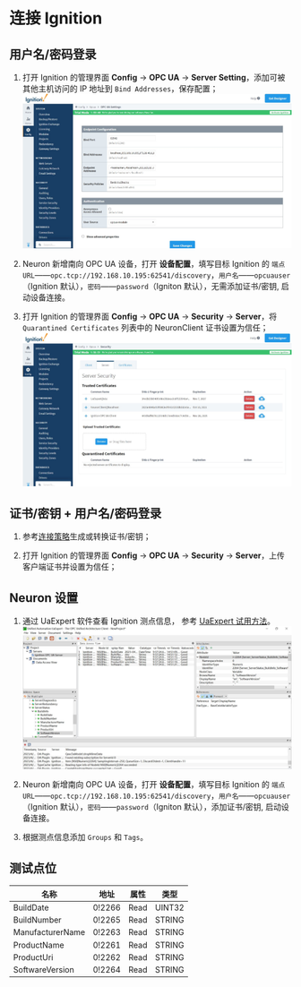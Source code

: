 # 连接 Ignition 

## 用户名/密码登录

1. 打开 Ignition 的管理界面 **Config** -> **OPC UA** -> **Server Setting**，添加可被其他主机访问的 IP 地址到 `Bind Addresses`，保存配置；
![ignition-1](./assets/ignition-1.jpg)

2. Neuron 新增南向 OPC UA 设备，打开 **设备配置**，填写目标 Ignition 的 `端点 URL`——`opc.tcp://192.168.10.195:62541/discovery`，`用户名`——`opcuauser`（Ignition 默认），`密码`——`password`（Igniton 默认），无需添加证书/密钥, 启动设备连接。

3. 打开 Ignition 的管理界面 **Config** -> **OPC UA** -> **Security** -> **Server**，将 `Quarantined Certificates` 列表中的 NeuronClient 证书设置为信任；
![ignition-2](./assets/ignition-2.jpg)

## 证书/密钥 + 用户名/密码登录

1. 参考[连接策略](./policy.md)生成或转换证书/密钥；

2. 打开 Ignition 的管理界面 **Config** -> **OPC UA** -> **Security** -> **Server**，上传客户端证书并设置为信任；


## Neuron 设置

1. 通过 UaExpert 软件查看 Ignition 测点信息， 参考 [UaExpert 试用方法](./uaexpert.md)。
![ignition-3](./assets/ignition-3.jpg)

2. Neuron 新增南向 OPC UA 设备，打开 **设备配置**，填写目标 Ignition 的 `端点 URL`——`opc.tcp://192.168.10.195:62541/discovery`，`用户名`——`opcuauser`（Ignition 默认），`密码`——`password`（Igniton 默认），添加证书/密钥, 启动设备连接。

3. 根据测点信息添加 `Groups` 和 `Tags`。

## 测试点位

| 名称             | 地址   | 属性 | 类型   |
| ---------------- | ------ | ---- | ------ |
| BuildDate        | 0!2266 | Read | UINT32 |
| BuildNumber      | 0!2265 | Read | STRING |
| ManufacturerName | 0!2263 | Read | STRING |
| ProductName      | 0!2261 | Read | STRING |
| ProductUri       | 0!2262 | Read | STRING |
| SoftwareVersion  | 0!2264 | Read | STRING |

